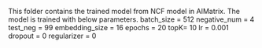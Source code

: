 This folder contains the trained model from NCF model in AIMatrix.
The model is trained with below parameters.
batch_size = 512
negative_num = 4
test_neg = 99
embedding_size = 16
epochs = 20
topK= 10
lr = 0.001
dropout = 0
regularizer = 0

